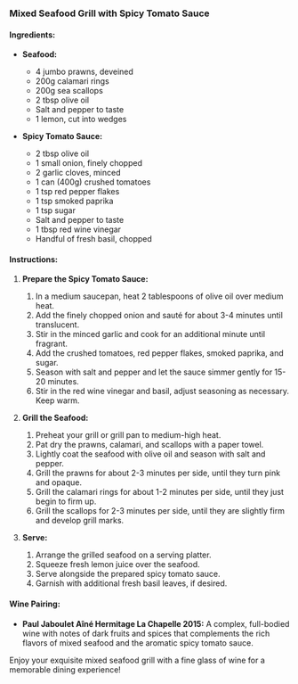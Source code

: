 ### Mixed Seafood Grill with Spicy Tomato Sauce

#### Ingredients:

- **Seafood:**
  - 4 jumbo prawns, deveined
  - 200g calamari rings
  - 200g sea scallops
  - 2 tbsp olive oil
  - Salt and pepper to taste
  - 1 lemon, cut into wedges
  
- **Spicy Tomato Sauce:**
  - 2 tbsp olive oil
  - 1 small onion, finely chopped
  - 2 garlic cloves, minced
  - 1 can (400g) crushed tomatoes
  - 1 tsp red pepper flakes
  - 1 tsp smoked paprika
  - 1 tsp sugar
  - Salt and pepper to taste
  - 1 tbsp red wine vinegar
  - Handful of fresh basil, chopped

#### Instructions:

1. **Prepare the Spicy Tomato Sauce:**
   
   1. In a medium saucepan, heat 2 tablespoons of olive oil over medium heat.
   2. Add the finely chopped onion and sauté for about 3-4 minutes until translucent.
   3. Stir in the minced garlic and cook for an additional minute until fragrant.
   4. Add the crushed tomatoes, red pepper flakes, smoked paprika, and sugar.
   5. Season with salt and pepper and let the sauce simmer gently for 15-20 minutes.
   6. Stir in the red wine vinegar and basil, adjust seasoning as necessary. Keep warm.

2. **Grill the Seafood:**

   1. Preheat your grill or grill pan to medium-high heat.
   2. Pat dry the prawns, calamari, and scallops with a paper towel.
   3. Lightly coat the seafood with olive oil and season with salt and pepper.
   4. Grill the prawns for about 2-3 minutes per side, until they turn pink and opaque.
   5. Grill the calamari rings for about 1-2 minutes per side, until they just begin to firm up.
   6. Grill the scallops for 2-3 minutes per side, until they are slightly firm and develop grill marks.

3. **Serve:**

   1. Arrange the grilled seafood on a serving platter.
   2. Squeeze fresh lemon juice over the seafood.
   3. Serve alongside the prepared spicy tomato sauce.
   4. Garnish with additional fresh basil leaves, if desired.

#### Wine Pairing:
- **Paul Jaboulet Aîné Hermitage La Chapelle 2015:** A complex, full-bodied wine with notes of dark fruits and spices that complements the rich flavors of mixed seafood and the aromatic spicy tomato sauce.

Enjoy your exquisite mixed seafood grill with a fine glass of wine for a memorable dining experience!